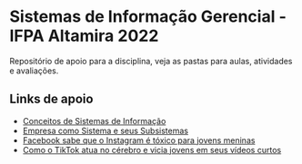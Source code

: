 # Sistemas de Informação Gerencial - IFPA Altamira 2022

Repositório de apoio para a disciplina, veja as pastas para aulas, atividades e avaliações.

## Links de apoio

* [Conceitos de Sistemas de Informação](https://edisciplinas.usp.br/pluginfile.php/3056386/mod_resource/content/1/Aula%2002%20-%20Conceitos%20SI.pdf)
* [Empresa como Sistema e seus Subsistemas](http://www.ic.uff.br/~ccaetano/aulas/SIC_Aula_2_Empresa_como_sistema_e_seus_subsistemas.pdf)
* [Facebook sabe que o Instagram é tóxico para jovens meninas](https://noticias.r7.com/tecnologia-e-ciencia/facebook-sabe-que-o-instagram-e-toxico-para-jovens-meninas-16092021)
* [Como o TikTok atua no cérebro e vicia jovens em seus vídeos curtos](https://exame.com/ciencia/como-o-tiktok-atua-no-cerebro-de-jovens-com-videos-curtos-e-personalizados/)